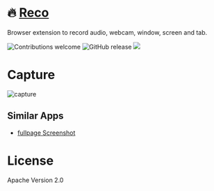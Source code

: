 # 🔥 [Reco](https://chromo-lib.github.io/screen-recorder/)
Browser extension to record audio, webcam, window, screen and tab.

![Contributions welcome](https://img.shields.io/badge/contributions-welcome-brightgreen) ![GitHub release](https://img.shields.io/github/release/Chromo-lib/reco/all?logo=GitHub) ![](https://badgen.net/github/license/Chromo-lib/reco)  

# Capture
![capture](https://i.giphy.com/media/WVNfkzbtf9gaXVQobR/giphy.webp)

## Similar Apps
- [fullpage Screenshot](https://github.com/Chromo-lib/screenshot-fullpage-extension)

# License
Apache Version 2.0
